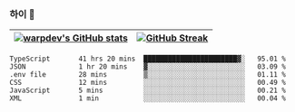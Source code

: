 
### 하이 👋
[![warpdev's GitHub stats](https://github-readme-stats.vercel.app/api?username=warpdev&show_icons=true&theme=vue-dark)](#) |[![GitHub Streak](https://github-readme-streak-stats.herokuapp.com/?user=warpdev&theme=dark)](#)
--- | --- |
<!--START_SECTION:waka-->

```text
TypeScript       41 hrs 20 mins  ███████████████████████▓░   95.01 %
JSON             1 hr 20 mins    ▓░░░░░░░░░░░░░░░░░░░░░░░░   03.09 %
.env file        28 mins         ▒░░░░░░░░░░░░░░░░░░░░░░░░   01.11 %
CSS              12 mins         ░░░░░░░░░░░░░░░░░░░░░░░░░   00.49 %
JavaScript       5 mins          ░░░░░░░░░░░░░░░░░░░░░░░░░   00.21 %
XML              1 min           ░░░░░░░░░░░░░░░░░░░░░░░░░   00.04 %
```

<!--END_SECTION:waka-->

<!--
**warpdev/warpdev** is a ✨ _special_ ✨ repository because its `README.md` (this file) appears on your GitHub profile.

Here are some ideas to get you started:

- 🔭 I’m currently working on ...
- 🌱 I’m currently learning ...
- 👯 I’m looking to collaborate on ...
- 🤔 I’m looking for help with ...
- 💬 Ask me about ...
- 📫 How to reach me: ...
- 😄 Pronouns: ...
- ⚡ Fun fact: ...
-->
